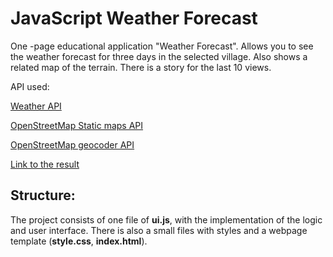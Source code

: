 # JavaScript Weather Forecast

One -page educational application "Weather Forecast". Allows you to see the weather forecast for three days in the selected village. Also shows a related map of the terrain. There is a story for the last 10 views.

API used:

[Weather API](https://openweathermap.org/api)

[OpenStreetMap Static maps API](https://www.openstreetmap.org)

[OpenStreetMap geocoder API](http://nominatim.openstreetmap.org)

[Link to the result](https://otus-learning.github.io/otus-learning)

## Structure:

The project consists of one file of **ui.js**, with the implementation of the logic and user interface. There is also a small files with styles and a webpage template (**style.css**, **index.html**).
